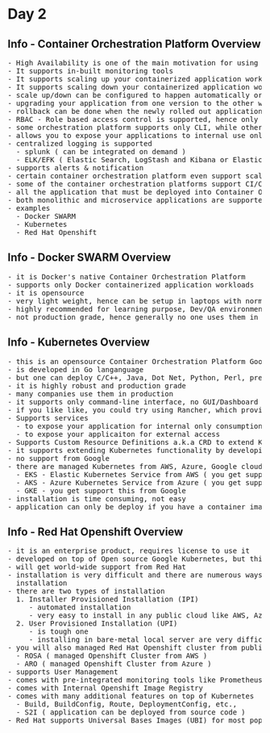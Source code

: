 # Day 2

## Info - Container Orchestration Platform Overview
<pre>
- High Availability is one of the main motivation for using Container Orchestration Platform
- It supports in-built monitoring tools 
- It supports scaling up your containerized application workloads when the user-traffic increases
- It supports scaling down your containerized application workloads when the user-traffic decreases
- scale up/down can be configured to happen automatically or can be managed manually
- upgrading your application from one version to the other without any downtime can be done with rolling update feature
- rollback can be done when the newly rolled out application is found to be unstable
- RBAC - Role based access control is supported, hence only authorized users can access your applications or deploy applications
- some orchestration platform supports only CLI, while others also support web console(Dashboard - GUI)
- allows you to expose your applications to internal use only or if required can be allowed for external access via services
- centralized logging is supported
  - splunk ( can be integrated on demand )
  - ELK/EFK ( Elastic Search, LogStash and Kibana or Elastic Search, Fluentd & Kibana )
- supports alerts & notification
- certain container orchestration platform even support scaling up/down server in your cluster ( orchestration platform )
- some of the container orchestration platforms support CI/CD
- all the application that must be deployed into Container Orchestration Platforms must be containerized
- both monolithic and microservice applications are supported
- examples
  - Docker SWARM
  - Kubernetes
  - Red Hat Openshift
</pre>

## Info - Docker SWARM Overview
<pre>
- it is Docker's native Container Orchestration Platform
- supports only Docker containerized application workloads
- it is opensource
- very light weight, hence can be setup in laptops with normal Hardware configurations
- highly recommended for learning purpose, Dev/QA environment for light-weight setup and testing purposes
- not production grade, hence generally no one uses them in production
</pre>

## Info - Kubernetes Overview
<pre>
- this is an opensource Container Orchestration Platform Google
- is developed in Go langanguage
- but one can deploy C/C++, Java, Dot Net, Python, Perl, pretty much any application into Kuberentes
- it is highly robust and production grade
- many companies use them in production
- it supports only command-line interface, no GUI/Dashboard
- if you like like, you could try using Rancher, which provide Webconsole over Kubernetes
- Supports services
  - to expose your application for internal only consumption
  - to expose your applicaiton for external access
- Supports Custom Resource Definitions a.k.a CRD to extend Kubernetes to support new type of Resources
- it supports extending Kubernetes functionality by developing your own Kubernetes Operators, or your could download and install third-party operators within Kubernetes
- no support from Google
- there are managed Kubernetes from AWS, Azure, Google cloud
  - EKS - Elastic Kubernetes Service from AWS ( you get support for this from Amazon )
  - AKS - Azure Kubernetes Service from Azure ( you get support for this from Microsoft )
  - GKE - you get support this from Google
- installation is time consuming, not easy
- application can only be deploy if you have a container image
</pre>

## Info - Red Hat Openshift Overview
<pre>
- it is an enterprise product, requires license to use it
- developed on top of Open source Google Kubernetes, but this is paid software
- will get world-wide support from Red Hat
- installation is very difficult and there are numerous ways to install Openshift, much difficult than Kubernetes 
  installation
- there are two types of installation
  1. Installer Provisioned Installation (IPI)
     - automated installation
     - very easy to install in any public cloud like AWS, Azure, Google Cloud
  2. User Provisioned Installation (UPI)
     - is tough one
     - installing in bare-metal local server are very difficult and offers same level security and robustness like the ones supported by managed services
- you will also managed Red Hat Openshift cluster from public cloud
  - ROSA ( managed Openshift Cluster from AWS )
  - ARO ( managed Openshift Cluster from Azure )
- supports User Management
- comes with pre-integrated monitoring tools like Prometheus & Graphana Visual Dashboards
- comes with Internal Openshift Image Registry
- comes with many additional features on top of Kubernetes
  - Build, BuildConfig, Route, DeploymentConfig, etc.,
  - S2I ( application can be deployed from source code )
- Red Hat supports Universal Bases Images (UBI) for most popular languages
</pre>


